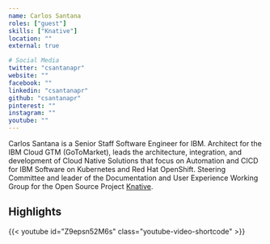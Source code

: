 ```yaml
---
name: Carlos Santana
roles: ["guest"]
skills: ["Knative"]
location: ""
external: true

# Social Media
twitter: "csantanapr"
website: ""
facebook: ""
linkedin: "csantanapr"
github: "csantanapr"
pinterest: ""
instagram: ""
youtube: ""
---
```


Carlos Santana is a Senior Staff Software Engineer for IBM. Architect for the IBM Cloud GTM 
(GoToMarket), leads the architecture, integration, and development of Cloud Native Solutions 
that focus on Automation and CICD for IBM Software on Kubernetes and Red Hat OpenShift. 
Steering Committee and leader of the Documentation and User Experience Working Group for the 
Open Source Project [Knative](https://knative.dev/).

<!--more-->

## Highlights

{{< youtube id="Z9epsn52M6s" class="youtube-video-shortcode" >}}
